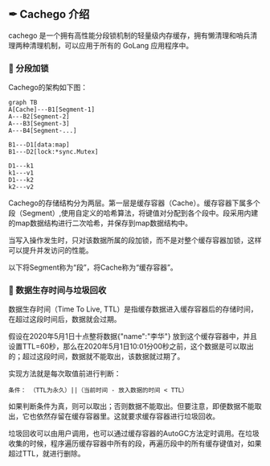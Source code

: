 ## ✒ Cachego 介绍

cachego 是一个拥有高性能分段锁机制的轻量级内存缓存，拥有懒清理和哨兵清理两种清理机制，可以应用于所有的 GoLang 应用程序中。

### 🎈 分段加锁

Cachego的架构如下图：

 ```mermaid
graph TB
A[Cache]---B1[Segment-1]
A---B2[Segment-2]
A---B3[Segment-3]
A---B4[Segment-...]

B1---D1[data:map]
B1---D2[lock:*sync.Mutex]

D1---k1
k1---v1
D1---k2
k2---v2
```

Cachego的存储结构分为两层。第一层是缓存容器（Cache）。缓存容器下属多个段（Segment）,使用自定义的哈希算法，将键值对分配到各个段中。段采用内建的map数据结构进行二次哈希，并保存到map数据结构中。

当写入操作发生时，只对该数据所属的段加锁，而不是对整个缓存容器加锁，这样可以提升并发访问的性能。

以下将Segment称为“段”，将Cache称为“缓存容器”。

### 🔬 数据生存时间与垃圾回收

数据生存时间（Time To Live, TTL）是指缓存数据进入缓存容器后的存储时间，在超过这段时间后，数据就会过期。

假设在2020年5月1日十点整将数据{"name":"李华"} 放到这个缓存容器中，并且设置TTL=60秒，那么在2020年5月1日10:01分00秒之前，这个数据是可以取出的；超过这段时间，数据就不能取出，该数据就过期了。

实现方法就是每次取值前进行判断：

```
条件： （TTL为永久）||（当前时间 - 放入数据的时间 < TTL）
```

如果判断条件为真，则可以取出；否则数据不能取出。但要注意，即便数据不能取出，它也依然存留在缓存容器里。这就要求缓存容器进行垃圾回收。

垃圾回收可以由用户调用，也可以通过缓存容器的AutoGC方法定时调用。在垃圾收集的时候，程序遍历缓存容器中所有的段，再遍历段中的所有缓存键值对，如果超过TTL，就进行删除。